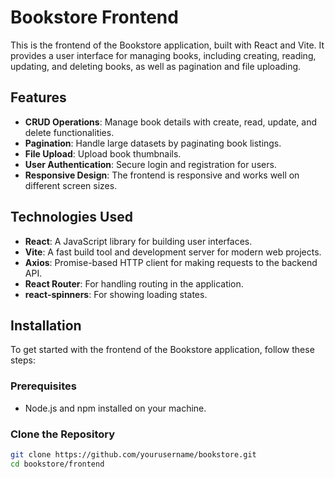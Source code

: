 # Bookstore Frontend

This is the frontend of the Bookstore application, built with React and Vite. It provides a user interface for managing books, including creating, reading, updating, and deleting books, as well as pagination and file uploading.

## Features

- **CRUD Operations**: Manage book details with create, read, update, and delete functionalities.
- **Pagination**: Handle large datasets by paginating book listings.
- **File Upload**: Upload book thumbnails.
- **User Authentication**: Secure login and registration for users.
- **Responsive Design**: The frontend is responsive and works well on different screen sizes.

## Technologies Used

- **React**: A JavaScript library for building user interfaces.
- **Vite**: A fast build tool and development server for modern web projects.
- **Axios**: Promise-based HTTP client for making requests to the backend API.
- **React Router**: For handling routing in the application.
- **react-spinners**: For showing loading states.

## Installation

To get started with the frontend of the Bookstore application, follow these steps:

### Prerequisites

- Node.js and npm installed on your machine.

### Clone the Repository

```bash
git clone https://github.com/yourusername/bookstore.git
cd bookstore/frontend
```
